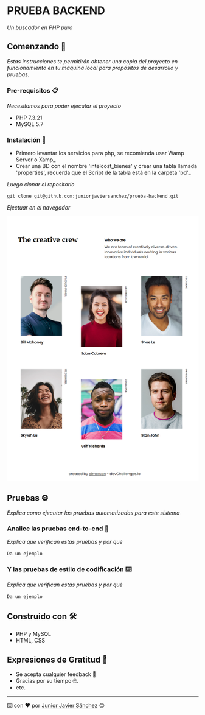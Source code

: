 # PRUEBA BACKEND

_Un buscador en PHP puro_

## Comenzando 🚀

_Estas instrucciones te permitirán obtener una copia del proyecto en funcionamiento en tu máquina local para propósitos de desarrollo y pruebas._


### Pre-requisitos 📋

_Necesitamos para poder ejecutar el proyecto_

* PHP  7.3.21
* MySQL  5.7

### Instalación 🔧

* Primero levantar los servicios para php, se recomienda usar Wamp Server o Xamp_
* Crear una BD con el nombre 'intelcost_bienes' y crear una tabla llamada 'properties', recuerda que el Script de la tabla está en la carpeta 'bd'_

_Luego clonar el repositorio_

```
git clone git@github.com:juniorjaviersanchez/prueba-backend.git
```

_Ejectuar en el navegador_

![screenshot](https://github.com/elmersan/my-team-page/blob/master/images/my-team-page.png)


## Pruebas ⚙️

_Explica como ejecutar las pruebas automatizadas para este sistema_

### Analice las pruebas end-to-end 🔩

_Explica que verifican estas pruebas y por qué_

```
Da un ejemplo
```

### Y las pruebas de estilo de codificación ⌨️

_Explica que verifican estas pruebas y por qué_

```
Da un ejemplo
```


## Construido con 🛠️

* PHP y MySQL
* HTML, CSS



## Expresiones de Gratitud 🎁

* Se acepta cualquier feedback 📢
* Gracias por su tiempo 🤓.
* etc.



---
⌨️ con ❤️ por [Junior Javier Sánchez](https://www.juniorjaviersanchez.com/) 😊
